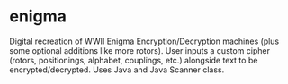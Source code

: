 # enigma
Digital recreation of WWII Enigma Encryption/Decryption machines (plus some optional additions like more rotors). User inputs a custom cipher (rotors, positionings, alphabet, couplings, etc.) alongside text to be encrypted/decrypted. Uses Java and Java Scanner class.
